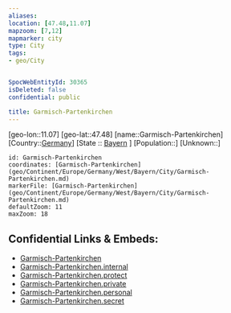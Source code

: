 ```yaml
---
aliases: 
location: [47.48,11.07]
mapzoom: [7,12] 
mapmarker: city 
type: City
tags:
- geo/City


SpocWebEntityId: 30365
isDeleted: false
confidential: public

title: Garmisch-Partenkirchen
---
```

[geo-lon::11.07]
[geo-lat::47.48]
[name::Garmisch-Partenkirchen]
[Country::[Germany](geo/Continent/Europe/Germany.md)]
[State :: [Bayern](geo/Continent/Europe/Germany/West/Bayern.md) ]
[Population::]
[Unknown::]


```leaflet
id: Garmisch-Partenkirchen
coordinates: [Garmisch-Partenkirchen](geo/Continent/Europe/Germany/West/Bayern/City/Garmisch-Partenkirchen.md)
markerFile: [Garmisch-Partenkirchen](geo/Continent/Europe/Germany/West/Bayern/City/Garmisch-Partenkirchen.md)
defaultZoom: 11 
maxZoom: 18
```


## Confidential Links & Embeds: 
- [Garmisch-Partenkirchen](../../../../../../../../_public/geo/Continent/Europe/Germany/West/Bayern/City/Garmisch-Partenkirchen.md) 
- [Garmisch-Partenkirchen.internal](../../../../../../../../_internal/geo/Continent/Europe/Germany/West/Bayern/City/Garmisch-Partenkirchen.internal.md) 
- [Garmisch-Partenkirchen.protect](../../../../../../../../_protect/geo/Continent/Europe/Germany/West/Bayern/City/Garmisch-Partenkirchen.protect.md) 
- [Garmisch-Partenkirchen.private](../../../../../../../../_private/geo/Continent/Europe/Germany/West/Bayern/City/Garmisch-Partenkirchen.private.md) 
- [Garmisch-Partenkirchen.personal](../../../../../../../../_personal/geo/Continent/Europe/Germany/West/Bayern/City/Garmisch-Partenkirchen.personal.md) 
- [Garmisch-Partenkirchen.secret](../../../../../../../../_secret/geo/Continent/Europe/Germany/West/Bayern/City/Garmisch-Partenkirchen.secret.md) 
